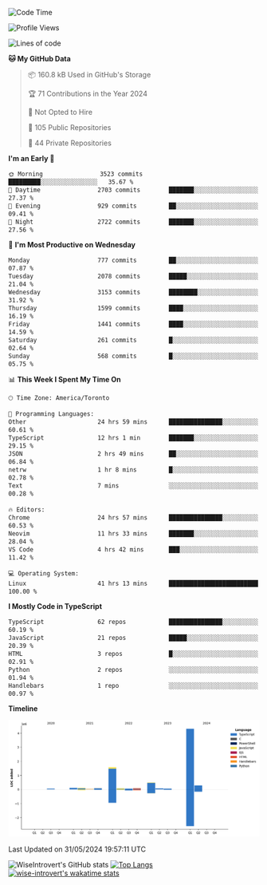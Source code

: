 <!--START_SECTION:waka-->
![Code Time](http://img.shields.io/badge/Code%20Time-1%2C651%20hrs%2045%20mins-blue)

![Profile Views](http://img.shields.io/badge/Profile%20Views-1-blue)

![Lines of code](https://img.shields.io/badge/From%20Hello%20World%20I%27ve%20Written-7.4%20million%20lines%20of%20code-blue)

**🐱 My GitHub Data** 

> 📦 160.8 kB Used in GitHub's Storage 
 > 
> 🏆 71 Contributions in the Year 2024
 > 
> 🚫 Not Opted to Hire
 > 
> 📜 105 Public Repositories 
 > 
> 🔑 44 Private Repositories 
 > 
**I'm an Early 🐤** 

```text
🌞 Morning                3523 commits        █████████░░░░░░░░░░░░░░░░   35.67 % 
🌆 Daytime                2703 commits        ███████░░░░░░░░░░░░░░░░░░   27.37 % 
🌃 Evening                929 commits         ██░░░░░░░░░░░░░░░░░░░░░░░   09.41 % 
🌙 Night                  2722 commits        ███████░░░░░░░░░░░░░░░░░░   27.56 % 
```
📅 **I'm Most Productive on Wednesday** 

```text
Monday                   777 commits         ██░░░░░░░░░░░░░░░░░░░░░░░   07.87 % 
Tuesday                  2078 commits        █████░░░░░░░░░░░░░░░░░░░░   21.04 % 
Wednesday                3153 commits        ████████░░░░░░░░░░░░░░░░░   31.92 % 
Thursday                 1599 commits        ████░░░░░░░░░░░░░░░░░░░░░   16.19 % 
Friday                   1441 commits        ████░░░░░░░░░░░░░░░░░░░░░   14.59 % 
Saturday                 261 commits         █░░░░░░░░░░░░░░░░░░░░░░░░   02.64 % 
Sunday                   568 commits         █░░░░░░░░░░░░░░░░░░░░░░░░   05.75 % 
```


📊 **This Week I Spent My Time On** 

```text
🕑︎ Time Zone: America/Toronto

💬 Programming Languages: 
Other                    24 hrs 59 mins      ███████████████░░░░░░░░░░   60.61 % 
TypeScript               12 hrs 1 min        ███████░░░░░░░░░░░░░░░░░░   29.15 % 
JSON                     2 hrs 49 mins       ██░░░░░░░░░░░░░░░░░░░░░░░   06.84 % 
netrw                    1 hr 8 mins         █░░░░░░░░░░░░░░░░░░░░░░░░   02.78 % 
Text                     7 mins              ░░░░░░░░░░░░░░░░░░░░░░░░░   00.28 % 

🔥 Editors: 
Chrome                   24 hrs 57 mins      ███████████████░░░░░░░░░░   60.53 % 
Neovim                   11 hrs 33 mins      ███████░░░░░░░░░░░░░░░░░░   28.04 % 
VS Code                  4 hrs 42 mins       ███░░░░░░░░░░░░░░░░░░░░░░   11.42 % 

💻 Operating System: 
Linux                    41 hrs 13 mins      █████████████████████████   100.00 % 
```

**I Mostly Code in TypeScript** 

```text
TypeScript               62 repos            ███████████████░░░░░░░░░░   60.19 % 
JavaScript               21 repos            █████░░░░░░░░░░░░░░░░░░░░   20.39 % 
HTML                     3 repos             █░░░░░░░░░░░░░░░░░░░░░░░░   02.91 % 
Python                   2 repos             ░░░░░░░░░░░░░░░░░░░░░░░░░   01.94 % 
Handlebars               1 repo              ░░░░░░░░░░░░░░░░░░░░░░░░░   00.97 % 
```



**Timeline**

![Lines of Code chart](https://raw.githubusercontent.com/wise-introvert/wise-introvert/master/assets/bar_graph.png)


 Last Updated on 31/05/2024 19:57:11 UTC
<!--END_SECTION:waka-->

![WiseIntrovert's GitHub stats](https://github-readme-stats.vercel.app/api?username=wise-introvert&count_private=true&show_icons=true)
[![Top Langs](https://github-readme-stats.vercel.app/api/top-langs/?username=wise-introvert&langs_count=10)](https://github.com/anuraghazra/github-readme-stats)
[![wise-introvert's wakatime stats](https://github-readme-stats.vercel.app/api/wakatime?username=wiseintrovert)](https://github.com/anuraghazra/github-readme-stats)
